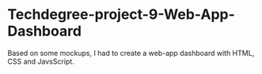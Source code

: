 # Techdegree-project-9-Web-App-Dashboard
Based on some  mockups, I had to create a web-app dashboard with HTML, CSS and JavsScript.
